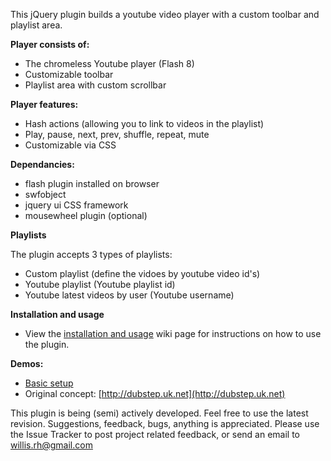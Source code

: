 This jQuery plugin builds a youtube video player with a custom toolbar and playlist area.

**Player consists of:**

 * The chromeless Youtube player (Flash 8)
 * Customizable toolbar 
 * Playlist area with custom scrollbar

**Player features:**

 * Hash actions (allowing you to link to videos in the playlist)
 * Play, pause, next, prev, shuffle, repeat, mute
 * Customizable via CSS

**Dependancies:**

 * flash plugin installed on browser
 * swfobject
 * jquery ui CSS framework
 * mousewheel plugin (optional)

**Playlists**

The plugin accepts 3 types of playlists:

 * Custom playlist (define the vidoes by youtube video id's)
 * Youtube playlist (Youtube playlist id)
 * Youtube latest videos by user (Youtube username)

**Installation and usage**

 * View the [installation and usage](http://github.com/badsyntax/jquery-youtube-player/wiki/Installation-and-usage) wiki page for instructions on how to use the plugin.

**Demos:**

 * [Basic setup](http://badsyntax.github.com/demos/youtube-player/player-example.html)
 * Original concept: [http://dubstep.uk.net](http://dubstep.uk.net)

This plugin is being (semi) actively developed. Feel free to use the latest revision.
Suggestions, feedback, bugs, anything is appreciated. Please use the Issue Tracker to post project related feedback, or send an email to willis.rh@gmail.com
